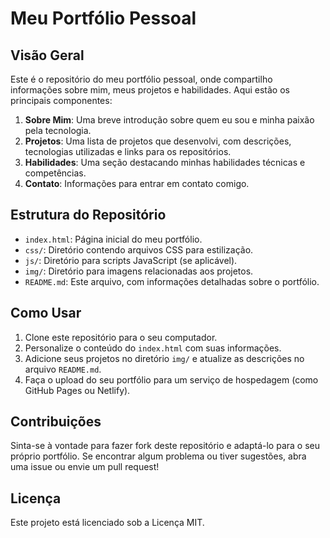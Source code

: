 # Meu Portfólio Pessoal

## Visão Geral

Este é o repositório do meu portfólio pessoal, onde compartilho informações sobre mim, meus projetos e habilidades. Aqui estão os principais componentes:

1. **Sobre Mim**: Uma breve introdução sobre quem eu sou e minha paixão pela tecnologia.
2. **Projetos**: Uma lista de projetos que desenvolvi, com descrições, tecnologias utilizadas e links para os repositórios.
3. **Habilidades**: Uma seção destacando minhas habilidades técnicas e competências.
4. **Contato**: Informações para entrar em contato comigo.

## Estrutura do Repositório

- `index.html`: Página inicial do meu portfólio.
- `css/`: Diretório contendo arquivos CSS para estilização.
- `js/`: Diretório para scripts JavaScript (se aplicável).
- `img/`: Diretório para imagens relacionadas aos projetos.
- `README.md`: Este arquivo, com informações detalhadas sobre o portfólio.

## Como Usar

1. Clone este repositório para o seu computador.
2. Personalize o conteúdo do `index.html` com suas informações.
3. Adicione seus projetos no diretório `img/` e atualize as descrições no arquivo `README.md`.
4. Faça o upload do seu portfólio para um serviço de hospedagem (como GitHub Pages ou Netlify).

## Contribuições

Sinta-se à vontade para fazer fork deste repositório e adaptá-lo para o seu próprio portfólio. Se encontrar algum problema ou tiver sugestões, abra uma issue ou envie um pull request!

## Licença

Este projeto está licenciado sob a Licença MIT.
